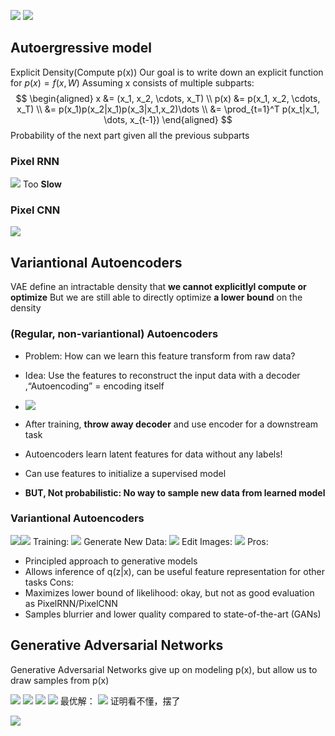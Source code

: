 ![](../../img/Pasted%20image%2020240618162349.png)
![](../../img/Pasted%20image%2020240618162502.png)

## Autoergressive model
Explicit Density(Compute p(x))
Our goal is to write down an explicit function for $p(x) = f(x, W)$
Assuming x consists of multiple subparts:
$$
\begin{aligned}
x &= (x_1, x_2, \cdots, x_T) \\
p(x) &= p(x_1, x_2, \cdots, x_T) \\
&= p(x_1)p(x_2|x_1)p(x_3|x_1,x_2)\dots \\
&= \prod_{t=1}^T p(x_t|x_1, \dots, x_{t-1})
\end{aligned}
$$
Probability of the next part given all the previous subparts
### Pixel RNN
![](../../img/Pasted%20image%2020240618163525.png)
Too **Slow**

### Pixel CNN
![](../../img/Pasted%20image%2020240618163620.png)


## Variantional Autoencoders
VAE define an intractable density that **we cannot explicitlyl compute or optimize**
But we are still able to directly optimize **a lower bound** on the density

### (Regular, non-variantional) Autoencoders
- Problem: How can we learn this feature transform from raw data?
- Idea: Use the features to reconstruct the input data with a decoder ,“Autoencoding” = encoding itself
- ![](../../img/Pasted%20image%2020240618164103.png)
- After training, **throw away decoder** and use encoder for a downstream task

- Autoencoders learn latent features for data without any labels! 
- Can use features to initialize a supervised model 
- **BUT, Not probabilistic: No way to sample new data from learned model**

### Variantional Autoencoders
![](../../img/Pasted%20image%2020240618165852.png)![](../../img/Pasted%20image%2020240618165901.png)
Training:
![](../../img/Pasted%20image%2020240618170808.png)
Generate New Data:
![](../../img/Pasted%20image%2020240618170847.png)
Edit Images:
![](../../img/Pasted%20image%2020240618170935.png)
Pros:
-  Principled approach to generative models 
- Allows inference of q(z|x), can be useful feature representation for other tasks 
Cons:
- Maximizes lower bound of likelihood: okay, but not as good evaluation as PixelRNN/PixelCNN 
- Samples blurrier and lower quality compared to state-of-the-art (GANs)

## Generative Adversarial Networks
Generative Adversarial Networks give up on modeling p(x), but allow us to draw samples from p(x)

![](../../img/Pasted%20image%2020240618172234.png)
![](../../img/Pasted%20image%2020240618172339.png)
![](../../img/Pasted%20image%2020240618172423.png)
![](../../img/Pasted%20image%2020240618172554.png)
最优解：
![](../../img/Pasted%20image%2020240618173424.png)
证明看不懂，摆了

![](../../img/Pasted%20image%2020240618174209.png)